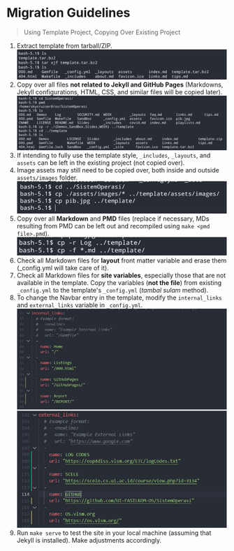 # Migration Guidelines

> Using Template Project, Copying Over Existing Project

1. Extract template from tarball/ZIP.
![Extract](1.png)
2. Copy over all files **not related to Jekyll and GitHub Pages** (Markdowns, Jekyll configurations, HTML, CSS, and similar files will be copied later).
![Copy](2.png)
3. If intending to fully use the template style, `_includes`, `_layouts`, and `assets` can be left in the existing project (not copied over).
4. Image assets may still need to be copied over, both inside and outside `assets/images` folder.
![Copy Image](3.png)
5. Copy over all **Markdown** and **PMD** files (replace if necessary, MDs resulting from PMD can be left out and recompiled using `make <pmd file>.pmd`).
![Copy MD](4.png)
6. Check all Markdown files for **layout** front matter variable and erase them (_config.yml will take care of it).
7. Check all Markdown files for **site variables**, especially those that are not available in the template. Copy the variables (**not the file**) from existing `_config.yml` to the template's `_config.yml` (*tambal sulam* method).
8. To change the Navbar entry in the template, modify the `internal_links` and `external_links` variable in `_config.yml`.
![Internal Links Navbar](5.png)
![External Links Navbar](6.png)
9. Run `make serve` to test the site in your local machine (assuming that Jekyll is installed). Make adjustments accordingly.